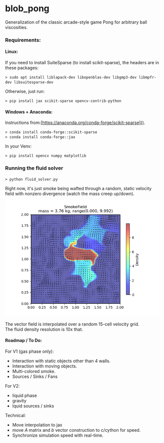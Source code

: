 # blob_pong
Generalization of the classic arcade-style game Pong for arbitrary ball viscosities.

### Requirements:

#### Linux:

If you need to install SuiteSparse (to install scikit-sparse), the headers are in these packages:
```
> sudo apt install liblapack-dev libopenblas-dev libgmp3-dev libmpfr-dev libsuitesparse-dev
```
Otherwise, just run:
```
> pip install jax scikit-sparse opencv-contrib-python
```

#### Windows + Anaconda:
Instructions from:[https://anaconda.org/conda-forge/scikit-sparse]().
```
> conda install conda-forge::scikit-sparse
> conda install conda-forge::jax
```
In your Venv:
```
> pip install opencv numpy matplotlib
```







### Running the fluid solver

`> python fluid_solver.py`

Right now, it's just smoke being wafted through a random, static velocity field with nonzero divergence (watch the mass creep up/down).


![static advection](/static_advection.png)

The vector field is interpolated over a random 15-cell velocity grid.  
The fluid density resolution is 10x that. 


#### Roadmap / To Do:

For V1 (gas phase only):
  * Interaction with static objects other than 4 walls.
  * Interaction with moving objects.
  * Multi-colored smoke.
  * Sources / Sinks / Fans

For V2:
  * liquid phase
  * gravity
  * lquid sources / sinks

Technical:
  * Move interpolation to jax
  * move $A$ matrix and $b$ vector construction to c/cython for speed.
  * Synchronize simulation speed with real-time.